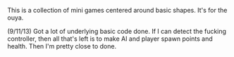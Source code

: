 This is a collection of mini games centered around basic shapes. It's for the
ouya.

(9/11/13) Got a lot of underlying basic code done. If I can detect the
fucking controller, then all that's left is to make AI and player spawn points
and health. Then I'm pretty close to done.
